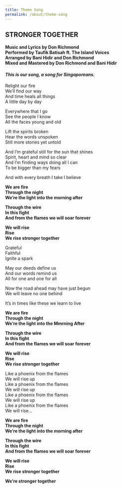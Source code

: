 ```yaml
---
title: Theme Song
permalink: /about/theme-song
---
```

## STRONGER TOGETHER
#### Music and Lyrics by Don Richmond<br>Performed by Taufik Batisah ft. The Island Voices<br>Arranged by Bani Hidir and Don Richmond<br>Mixed and Mastered by Don Richmond and Bani Hidir


#### *This is our song, a song for Singaporeans.*

Relight our fire<br> 
We’ll find our way<br> 
And time heals all things<br> 
A little day by day<br> 

Everywhere that I go<br> 
See the people I know<br> 
All the faces young and old<br> 

Lift the spirits broken<br>
Hear the words unspoken<br>
Still more stories yet untold<br>

And I’m grateful still for the sun that shines<br>
Spirit, heart and mind so clear<br>
And I’m finding ways doing all I can<br>
To be bigger than my fears<br>

And with every breath I take I believe<br>

**We are fire<br>
Through the night<br>
We’re the light into the morning after<br>**

**Through the wire <br>
In this fight<br>
And from the flames we will soar forever<br>**

**We will rise<br>
Rise<br>
We rise stronger together<br>**

Grateful<br>
Faithful<br>
Ignite a spark<br>

May our deeds define us<br>
And our words remind us<br>
All for one and one for all<br>

Now the road ahead may have just begun<br>
We will leave no one behind<br>

It’s in times like these we learn to live<br>

**We are fire<br>
Through the night<br>
We’re the light into the Mmrning After<br>**

**Through the wire <br>
In this fight<br>
And from the flames we will soar forever<br>**

**We will rise<br>
Rise<br>
We rise stronger together<br>**

Like a phoenix from the flames<br>
We will rise up<br>
Like a phoenix from the flames<br>
We will rise up<br>
Like a phoenix from the flames<br>
We will rise up<br>
Like a phoenix from the flames<br>
We will rise…<br>

**We are fire<br>
Through the night<br>
We’re the light into the morning after<br>**

**Through the wire <br>
In this fight<br>
And from the flames we will soar forever<br>**

**We will rise<br>
Rise<br>
We rise stronger together<br>**

**We’re stronger together**